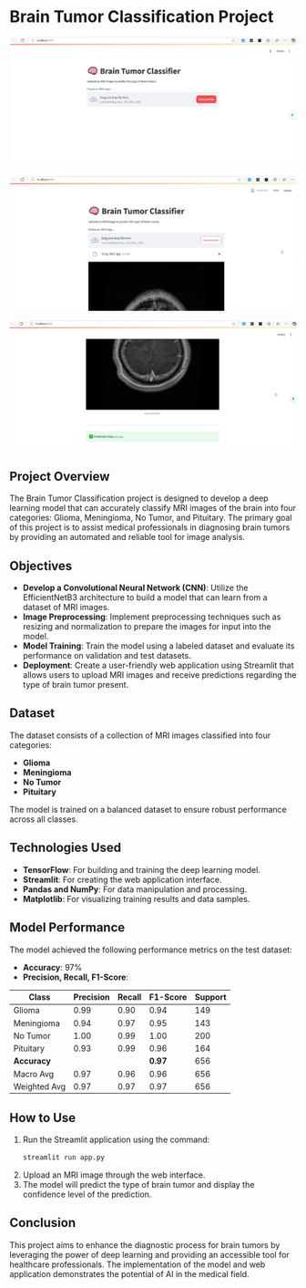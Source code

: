 # Brain Tumor Classification Project 
![Photo](Screenshot(210).png )

![Photo](Screenshot(211).png)

![Photo](Screenshot(212).png)

## Project Overview
The Brain Tumor Classification project is designed to develop a deep learning model that can accurately classify MRI images of the brain into four categories: Glioma, Meningioma, No Tumor, and Pituitary. The primary goal of this project is to assist medical professionals in diagnosing brain tumors by providing an automated and reliable tool for image analysis.

## Objectives
- **Develop a Convolutional Neural Network (CNN)**: Utilize the EfficientNetB3 architecture to build a model that can learn from a dataset of MRI images.
- **Image Preprocessing**: Implement preprocessing techniques such as resizing and normalization to prepare the images for input into the model.
- **Model Training**: Train the model using a labeled dataset and evaluate its performance on validation and test datasets.
- **Deployment**: Create a user-friendly web application using Streamlit that allows users to upload MRI images and receive predictions regarding the type of brain tumor present.

## Dataset
The dataset consists of a collection of MRI images classified into four categories:
- **Glioma**
- **Meningioma**
- **No Tumor**
- **Pituitary**

The model is trained on a balanced dataset to ensure robust performance across all classes.

## Technologies Used
- **TensorFlow**: For building and training the deep learning model.
- **Streamlit**: For creating the web application interface.
- **Pandas and NumPy**: For data manipulation and processing.
- **Matplotlib**: For visualizing training results and data samples.

## Model Performance
The model achieved the following performance metrics on the test dataset:

- **Accuracy**: 97%
- **Precision, Recall, F1-Score**:

| Class        | Precision | Recall | F1-Score | Support |
|--------------|-----------|--------|----------|---------|
| Glioma       | 0.99      | 0.90   | 0.94     | 149     |
| Meningioma   | 0.94      | 0.97   | 0.95     | 143     |
| No Tumor     | 1.00      | 0.99   | 1.00     | 200     |
| Pituitary    | 0.93      | 0.99   | 0.96     | 164     |
| **Accuracy** |           |        | **0.97** | 656     |
| Macro Avg    | 0.97      | 0.96   | 0.96     | 656     |
| Weighted Avg | 0.97      | 0.97   | 0.97     | 656     |

## How to Use
1. Run the Streamlit application using the command:  
   ```bash
   streamlit run app.py

2. Upload an MRI image through the web interface.
3. The model will predict the type of brain tumor and display the confidence level of the prediction.

## Conclusion
This project aims to enhance the diagnostic process for brain tumors by leveraging the power of deep learning and providing an accessible tool for healthcare professionals. The implementation of the model and web application demonstrates the potential of AI in the medical field.
